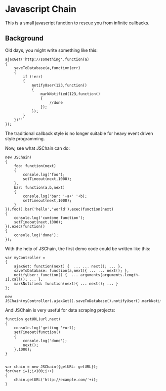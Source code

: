 # Javascript Chain #

This is a small javascript function to rescue you from infinite callbacks.


## Background ##

Old days, you might write something like this:

	ajaxGet('http://something',function(a)
	{
		saveToDatabase(a,function(err)
		{
			if (!err)
			{
				notifyUser(123,function()
				{
					markNotified(123,function()
					{
						//done
					});
				});
			}
		})''
	});

The traditional callback style is no longer suitable for heavy event driven style programming. 


Now, see what JSChain can do:

	new JSChain(
	{
		foo: function(next)
		{
			console.log('foo');
			setTimeout(next,1000);
		},
		bar: function(a,b,next)
		{
			console.log('bar: '+a+' '+b);
			setTimeout(next,1000);
		}
	}).foo().bar('hello','world').exec(function(next)
	{
		console.log('cumtome function');
		setTimeout(next,1000);
	}).exec(function()
	{
		console.log('done');
	});


With the help of JSChain, the first demo code could be written like this:

	var myController = 
	{
		ajaxGet: function(next) {  ... ... next(); ... },
		saveToDatabase: function(a,next){ ... ... next(); },
		notifyUser: function() {  ... arguments[arguments.length-1].call(); ... },
		markNotified: function(next){ ... next(); ... }
	};

	new JSChain(myController).ajaxGet().saveToDatabase().notifyUser().markNotified();


And JSChain is very useful for data scraping projects:

	function getURL(url,next)
	{
		console.log('getting '+url);
		setTimeout(function()
		{
			console.log('done');
			next();
		},1000);
	}


	var chain = new JSChain({getURL: getURL});
	for(var i=1;i<100;i++)
	{
		chain.getURL('http://example.com/'+i);
	}

